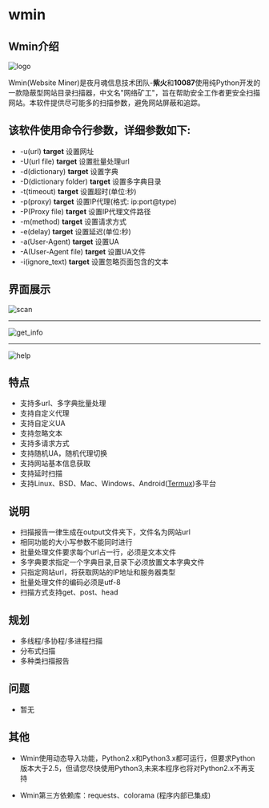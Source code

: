 # wmin
Wmin介绍
-------
![logo](https://magician333.github.io/logo.png)

Wmin(Website Miner)是夜月魂信息技术团队-**紫火**和**10087**使用纯Python开发的一款隐蔽型网站目录扫描器，中文名"网络矿工"，旨在帮助安全工作者更安全扫描网站。本软件提供尽可能多的扫描参数，避免网站屏蔽和追踪。


该软件使用命令行参数，详细参数如下:
------
* -u(url) **target**    设置网址
* -U(url file) **target**    设置批量处理url
* -d(dictionary) **target**    设置字典
* -D(dictionary folder) **target**    设置多字典目录
* -t(timeout) **target**    设置超时(单位:秒)
* -p(proxy) **target**    设置IP代理(格式: ip:port@type)
* -P(Proxy file) **target**    设置IP代理文件路径
* -m(method) **target**    设置请求方式
* -e(delay) **target**    设置延迟(单位:秒)
* -a(User-Agent) **target**    设置UA
*  -A(User-Agent file) **target**    设置UA文件
* -i(ignore_text)    **target**    设置忽略页面包含的文本

界面展示
------
![scan](https://magician333.github.io/scan.png)
***
![get_info](https://magician333.github.io/get_info.png)
***
![help](https://magician333.github.io/help.png)

特点
------
* 支持多url、多字典批量处理
* 支持自定义代理
* 支持自定义UA
* 支持忽略文本
* 支持多请求方式
* 支持随机UA，随机代理切换
* 支持网站基本信息获取
* 支持延时扫描
* 支持Linux、BSD、Mac、Windows、Android([Termux](https://termux.com))多平台

说明
------
* 扫描报告一律生成在output文件夹下，文件名为网站url
* 相同功能的大小写参数不能同时进行
* 批量处理文件要求每个url占一行，必须是文本文件
* 多字典要求指定一个字典目录,目录下必须放置文本字典文件
* 只指定网站url，将获取网站的IP地址和服务器类型
* 批量处理文件的编码必须是utf-8
* 扫描方式支持get、post、head

规划
------
* 多线程/多协程/多进程扫描
* 分布式扫描
* 多种类扫描报告

问题
-----
* 暂无

其他
------
* Wmin使用动态导入功能，Python2.x和Python3.x都可运行，但要求Python版本大于2.5，但请您尽快使用Python3,未来本程序也将对Python2.x不再支持

* Wmin第三方依赖库：requests、colorama (程序内部已集成)
